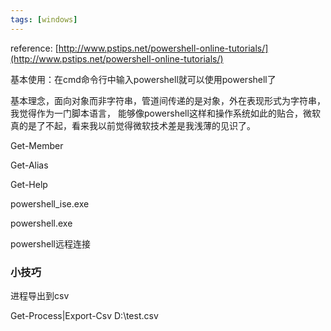 ```yaml
---
tags: [windows]
---
```


reference:
[http://www.pstips.net/powershell-online-tutorials/](http://www.pstips.net/powershell-online-tutorials/)

基本使用：在cmd命令行中输入powershell就可以使用powershell了

基本理念，面向对象而非字符串，管道间传递的是对象，外在表现形式为字符串，我觉得作为一门脚本语言，
能够像powershell这样和操作系统如此的贴合，微软真的是了不起，看来我以前觉得微软技术差是我浅薄的见识了。

Get-Member

Get-Alias

Get-Help

powershell_ise.exe

powershell.exe

powershell远程连接


### 小技巧

进程导出到csv

Get-Process|Export-Csv D:\test.csv

